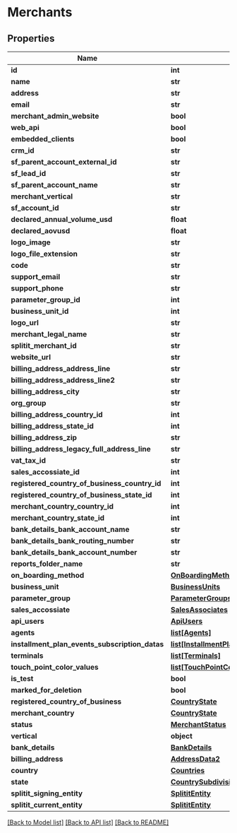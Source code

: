# Merchants

## Properties
Name | Type | Description | Notes
------------ | ------------- | ------------- | -------------
**id** | **int** |  | 
**name** | **str** |  | [optional] 
**address** | **str** |  | [optional] 
**email** | **str** |  | [optional] 
**merchant_admin_website** | **bool** |  | 
**web_api** | **bool** |  | 
**embedded_clients** | **bool** |  | 
**crm_id** | **str** |  | [optional] 
**sf_parent_account_external_id** | **str** |  | [optional] 
**sf_lead_id** | **str** |  | [optional] 
**sf_parent_account_name** | **str** |  | [optional] 
**merchant_vertical** | **str** |  | [optional] 
**sf_account_id** | **str** |  | [optional] 
**declared_annual_volume_usd** | **float** |  | [optional] 
**declared_aovusd** | **float** |  | [optional] 
**logo_image** | **str** |  | [optional] 
**logo_file_extension** | **str** |  | [optional] 
**code** | **str** |  | [optional] 
**support_email** | **str** |  | [optional] 
**support_phone** | **str** |  | [optional] 
**parameter_group_id** | **int** |  | [optional] 
**business_unit_id** | **int** |  | 
**logo_url** | **str** |  | [optional] 
**merchant_legal_name** | **str** |  | [optional] 
**splitit_merchant_id** | **str** |  | [optional] 
**website_url** | **str** |  | [optional] 
**billing_address_address_line** | **str** |  | [optional] 
**billing_address_address_line2** | **str** |  | [optional] 
**billing_address_city** | **str** |  | [optional] 
**org_group** | **str** |  | [optional] 
**billing_address_country_id** | **int** |  | [optional] 
**billing_address_state_id** | **int** |  | [optional] 
**billing_address_zip** | **str** |  | [optional] 
**billing_address_legacy_full_address_line** | **str** |  | [optional] 
**vat_tax_id** | **str** |  | [optional] 
**sales_accossiate_id** | **int** |  | [optional] 
**registered_country_of_business_country_id** | **int** |  | [optional] 
**registered_country_of_business_state_id** | **int** |  | [optional] 
**merchant_country_country_id** | **int** |  | [optional] 
**merchant_country_state_id** | **int** |  | [optional] 
**bank_details_bank_account_name** | **str** |  | [optional] 
**bank_details_bank_routing_number** | **str** |  | [optional] 
**bank_details_bank_account_number** | **str** |  | [optional] 
**reports_folder_name** | **str** |  | [optional] 
**on_boarding_method** | [**OnBoardingMethod**](OnBoardingMethod.md) |  | 
**business_unit** | [**BusinessUnits**](BusinessUnits.md) |  | [optional] 
**parameter_group** | [**ParameterGroups**](ParameterGroups.md) |  | [optional] 
**sales_accossiate** | [**SalesAssociates**](SalesAssociates.md) |  | [optional] 
**api_users** | [**ApiUsers**](ApiUsers.md) |  | [optional] 
**agents** | [**list[Agents]**](Agents.md) |  | [optional] 
**installment_plan_events_subscription_datas** | [**list[InstallmentPlanEventsSubscriptionDatas]**](InstallmentPlanEventsSubscriptionDatas.md) |  | [optional] 
**terminals** | [**list[Terminals]**](Terminals.md) |  | [optional] 
**touch_point_color_values** | [**list[TouchPointColorValues]**](TouchPointColorValues.md) |  | [optional] 
**is_test** | **bool** |  | 
**marked_for_deletion** | **bool** |  | 
**registered_country_of_business** | [**CountryState**](CountryState.md) |  | [optional] 
**merchant_country** | [**CountryState**](CountryState.md) |  | [optional] 
**status** | [**MerchantStatus**](MerchantStatus.md) |  | 
**vertical** | **object** |  | 
**bank_details** | [**BankDetails**](BankDetails.md) |  | [optional] 
**billing_address** | [**AddressData2**](AddressData2.md) |  | [optional] 
**country** | [**Countries**](Countries.md) |  | [optional] 
**state** | [**CountrySubdivisions**](CountrySubdivisions.md) |  | [optional] 
**splitit_signing_entity** | [**SplititEntity**](SplititEntity.md) |  | 
**splitit_current_entity** | [**SplititEntity**](SplititEntity.md) |  | 

[[Back to Model list]](../README.md#documentation-for-models) [[Back to API list]](../README.md#documentation-for-api-endpoints) [[Back to README]](../README.md)


